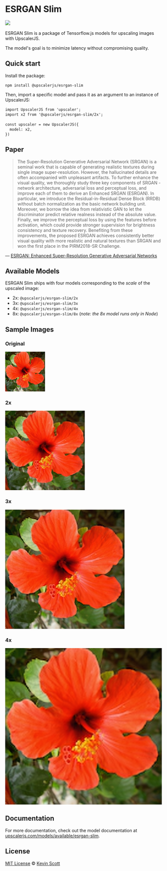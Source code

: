 # ESRGAN Slim

[![](https://data.jsdelivr.com/v1/package/npm/@upscalerjs/esrgan-slim/badge)](https://www.jsdelivr.com/package/npm/@upscalerjs/esrgan-slim)

ESRGAN Slim is a package of Tensorflow.js models for upscaling images with UpscalerJS.

The model's goal is to minimize latency without compromising quality.

## Quick start

Install the package:

```
npm install @upscalerjs/esrgan-slim
```

Then, import a specific model and pass it as an argument to an instance of UpscalerJS:

```
import UpscalerJS from 'upscaler';
import x2 from '@upscalerjs/esrgan-slim/2x';

const upscaler = new UpscalerJS({
  model: x2,
})
```

## Paper

> The Super-Resolution Generative Adversarial Network (SRGAN) is a seminal work that is capable of generating realistic textures during single image super-resolution. However, the hallucinated details are often accompanied with unpleasant artifacts. To further enhance the visual quality, we thoroughly study three key components of SRGAN - network architecture, adversarial loss and perceptual loss, and improve each of them to derive an Enhanced SRGAN (ESRGAN). In particular, we introduce the Residual-in-Residual Dense Block (RRDB) without batch normalization as the basic network building unit. Moreover, we borrow the idea from relativistic GAN to let the discriminator predict relative realness instead of the absolute value. Finally, we improve the perceptual loss by using the features before activation, which could provide stronger supervision for brightness consistency and texture recovery. Benefiting from these improvements, the proposed ESRGAN achieves consistently better visual quality with more realistic and natural textures than SRGAN and won the first place in the PIRM2018-SR Challenge.

&mdash; [ESRGAN: Enhanced Super-Resolution Generative Adversarial Networks](https://arxiv.org/abs/1809.00219)

## Available Models

ESRGAN Slim ships with four models corresponding to the _scale_ of the upscaled image:

- 2x: `@upscalerjs/esrgan-slim/2x`
- 3x: `@upscalerjs/esrgan-slim/3x`
- 4x: `@upscalerjs/esrgan-slim/4x`
- 8x: `@upscalerjs/esrgan-slim/8x` (_note: the 8x model runs only in Node_)

## Sample Images

### Original
![Original image](https://github.com/thekevinscott/UpscalerJS/blob/main/assets/flower.png?raw=true)

### 2x
![2x upscaled image](https://github.com/thekevinscott/UpscalerJS/blob/main/models/esrgan-slim/assets/samples/2x/flower.png?raw=true)

### 3x
![3x upscaled image](https://github.com/thekevinscott/UpscalerJS/blob/main/models/esrgan-slim/assets/samples/3x/flower.png?raw=true)

### 4x
![4x upscaled image](https://github.com/thekevinscott/UpscalerJS/blob/main/models/esrgan-slim/assets/samples/4x/flower.png?raw=true)

## Documentation

For more documentation, check out the model documentation at [upscalerjs.com/models/available/esrgan-slim](https://upscalerjs.com/models/available/esrgan-slim).

## License

[MIT License](https://oss.ninja/mit/developit/) © [Kevin Scott](https://thekevinscott.com)
